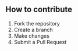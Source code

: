 ## How to contribute
1. Fork the repository
2. Create a branch
3. Make changes
4. Submit a Pull Request
